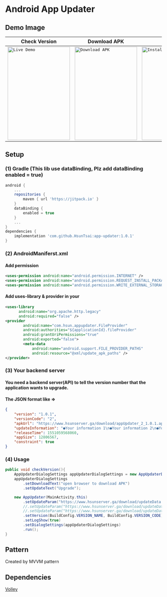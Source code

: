 # Android App Updater

## Demo Image

| Check Version | Download APK | Install | Dwonload Error |
| ------------- | ------------- | ------------- | ------------- |
| <kbd><img src="http://www.hsunapi.ga/images/AppUpdaterDemo.gif" title="Live Demo" width="200" height="300" /></kbd>  | <kbd><img src="http://www.hsunapi.ga/images/AppUpdaterDemo_2.png" title="Download APK" width="200" height="300"/></kbd>  | <kbd><img src="http://www.hsunapi.ga/images/AppUpdaterDemo_3.png" title="Install" width="200" height="300"/></kbd>  | <kbd><img src="http://www.hsunapi.ga/images/AppUpdaterDemo_4.png" title="Dwonload Error" width="200" height="300"/></kbd>  |

## Setup

### (1) Gradle (This lib use dataBinding, Plz add dataBinding enabled = true)
```groovy
android {
    ...
    repositories {
        maven { url 'https://jitpack.io' }
    }
    dataBinding {
        enabled = true
    }
    ...
}
dependencies {
    implementation 'com.github.HsunTsai:app-updater:1.0.1'
}
```


### (2) AndroidManiferst.xml

#### Add permission

```xml
<uses-permission android:name="android.permission.INTERNET" />
<uses-permission android:name="android.permission.REQUEST_INSTALL_PACKAGES"/>
<uses-permission android:name="android.permission.WRITE_EXTERNAL_STORAGE"/>
```

#### Add uses-library & provider in your <application>

```xml
<uses-library
      android:name="org.apache.http.legacy"
      android:required="false" />
<provider
        android:name="com.hsun.appupdater.FileProvider"
        android:authorities="${applicationId}.fileProvider"
        android:grantUriPermissions="true"
        android:exported="false">
        <meta-data
            android:name="android.support.FILE_PROVIDER_PATHS"
            android:resource="@xml/update_apk_paths" />
</provider>
```

### (3) Your backend server

#### You need a backend server(API) to tell the version number that the application wants to upgrade.
#### The JSON format like => 
```json
{
    "version": "1.0.1",
    "versionCode": "2",
    "apkUrl": "https://www.hsunserver.ga/download/appUpdater_2_1.0.1.apk",
    "updateInformation": "●Your information 1\n●Your information 2\n●Your information 3",
    "releaseTime": 1551059568060,
    "appSize": 12806567,
    "constraint": true
}
```

### (4) Usage
```java
public void checkVersion(){
    AppUpdaterDialogSettings appUpdaterDialogSettings = new AppUpdaterDialogSettings();
    appUpdaterDialogSettings
        .setDownloadText("open browser to download APK")
        .setUpdateText("Upgrade");

    new AppUpdater(MainActivity.this)
        .setUpdateParam("https://www.hsunserver.ga/download/updateData.json")
        //.setUpdateParam("https://www.hsunserver.ga/download/updateData.json", AppUpdater.RequestMethod.GET)
        //.setUpdateParam("https://www.hsunserver.ga/download/updateData.json", AppUpdater.RequestMethod.POST, data)
        .setVersion(BuildConfig.VERSION_NAME, BuildConfig.VERSION_CODE)
        .setLogShow(true)
        .setDialogSettings(appUpdaterDialogSettings)
        .run();
}
```

## Pattern

Created by MVVM pattern


## Dependencies

[Volley](https://mvnrepository.com/artifact/eu.the4thfloor.volley/com.android.volley/2015.05.28)
